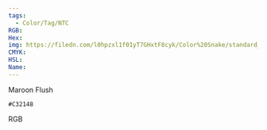 ```yaml
---
tags:
  - Color/Tag/NTC
RGB:
Hex:
img: https://filedn.com/l0hpzxl1f01yT7GHxtF8cyk/Color%20Snake/standard_csv_to_svg//C32148.svg
CMYK:
HSL:
Name:
---
```

Maroon Flush
```palette
#C32148
```
RGB
